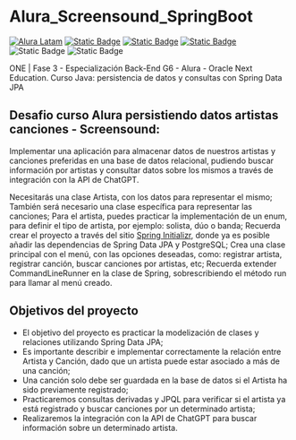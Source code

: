 # Alura_Screensound_SpringBoot
[![Alura Latam](https://img.shields.io/badge/Alura-Latam-blue?style=flat)](https://www.aluracursos.com/)
[![Static Badge](https://img.shields.io/badge/ONE-Oracle_Next_Education-orange?style=flat&logo=oracle&logoColor=orange)](https://www.oracle.com/co/education/oracle-next-education/) [![Static Badge](https://img.shields.io/badge/IDE-IntelliJ_IDEA-%23ff0534?style=flat&logo=IntelliJ%20IDEA&logoColor=%232196f3)](https://www.jetbrains.com/es-es/idea/) [![Static Badge](https://img.shields.io/badge/Language-Java-%23ff0000?style=flat)](#) ![Static Badge](https://img.shields.io/badge/Spring_Boot-%236DB33F?logo=Spring&logoColor=white) ![Static Badge](https://img.shields.io/badge/PostgresSQL-%234169E1?style=flat&logo=PostgreSQL&logoColor=white)


ONE | Fase 3 - Especialización Back-End G6 - Alura - Oracle Next Education. Curso Java: persistencia de datos y consultas con Spring Data JPA

## Desafio curso Alura persistiendo datos artistas canciones - Screensound:

Implementar una aplicación para almacenar datos de nuestros artistas y canciones preferidas en una base de datos relacional, pudiendo buscar información por artistas y consultar datos sobre los mismos a través de integración con la API de ChatGPT.

Necesitarás una clase Artista, con los datos para representar el mismo;
También será necesario una clase específica para representar las canciones;
Para el artista, puedes practicar la implementación de un enum, para definir el tipo de artista, por ejemplo: solista, dúo o banda;
Recuerda crear el proyecto a través del sitio [Spring Initializr](https://start.spring.io/), donde ya es posible añadir las dependencias de Spring Data JPA y PostgreSQL;
Crea una clase principal con el menú, con las opciones deseadas, como: registrar artista, registrar canción, buscar canciones por artistas, etc;
Recuerda extender CommandLineRunner en la clase de Spring, sobrescribiendo el método run para llamar al menú creado.

## Objetivos del proyecto

- El objetivo del proyecto es practicar la modelización de clases y relaciones utilizando Spring Data JPA;
- Es importante describir e implementar correctamente la relación entre Artista y Canción, dado que un artista puede estar asociado a más de una canción;
- Una canción solo debe ser guardada en la base de datos si el Artista ha sido previamente registrado;
- Practicaremos consultas derivadas y JPQL para verificar si el artista ya está registrado y buscar canciones por un determinado artista;
- Realizaremos la integración con la API de ChatGPT para buscar información sobre un determinado artista.

